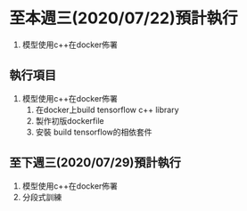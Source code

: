 # 至本週三(2020/07/22)預計執行

1. 模型使用c++在docker佈署

## 執行項目

1. 模型使用c++在docker佈署
   1. 在docker上build tensorflow c++ library
   2. 製作初版dockerfile
   3. 安裝 build tensorflow的相依套件

## 至下週三(2020/07/29)預計執行

1. 模型使用c++在docker佈署
2. 分段式訓練
